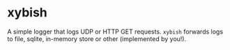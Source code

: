 # xybish
A simple logger that logs UDP or HTTP GET requests. `xybish` forwards logs to 
file, sqlite, in-memory store or other (implemented by you!). 
